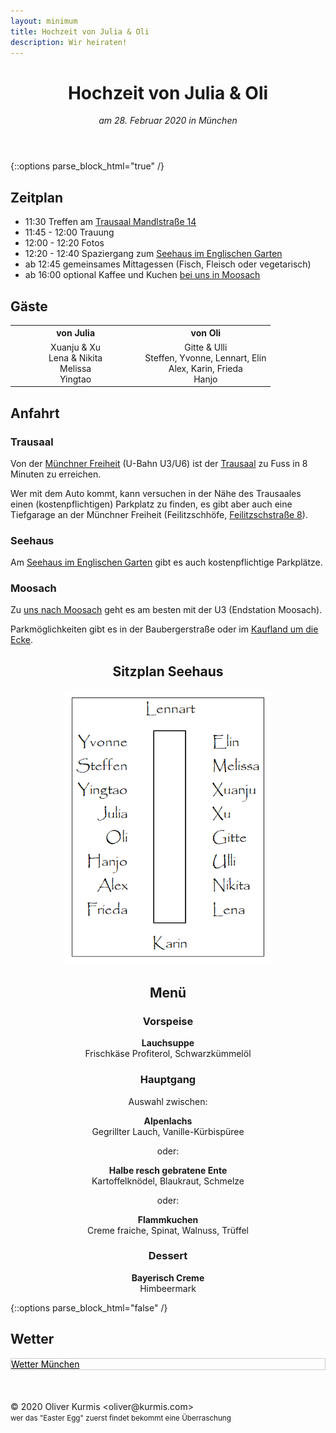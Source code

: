 ```yaml
---
layout: minimum
title: Hochzeit von Julia & Oli
description: Wir heiraten!
---
```


<header>
    <h1>Hochzeit von Julia & Oli</h1>
    <em>am 28. Februar 2020 in München</em>
</header>

{::options parse_block_html="true" /}
<section>

## Zeitplan

 * 11:30 Treffen am [Trausaal Mandlstraße 14](https://goo.gl/maps/1R3dhw9SqHuVk3Cq6)
 * 11:45 - 12:00 Trauung
 * 12:00 - 12:20 Fotos
 * 12:20 - 12:40 Spaziergang zum [Seehaus im Englischen Garten](https://goo.gl/maps/uNe7keU7nyiCpGLs7)
 * ab 12:45 gemeinsames Mittagessen (Fisch, Fleisch oder vegetarisch)
 * ab 16:00 optional Kaffee und Kuchen [bei uns in Moosach](https://goo.gl/maps/mgYWvRajwJeKMePt7)

</section>

<section>

## Gäste

<table style="text-align: center; width: 100%">
    <colgroup>
        <col width="50%">
        <col width="50%">
    </colgroup>
<tr>
<th>von Julia</th>
<th>von Oli</th>
</tr>
<tr>
<td>
 Xuanju & Xu<br>
 Lena & Nikita<br>
 Melissa<br>
 Yingtao<br>
</td>
<td>
 Gitte & Ulli<br>
 Steffen, Yvonne, Lennart, Elin<br>
 Alex, Karin, Frieda<br>
 Hanjo<br>
</td>
</tr>
</table>

</section>

<section>

## Anfahrt
### Trausaal

Von der [Münchner Freiheit](https://goo.gl/maps/Neyh8UBfpwZDNH7S7)
(U-Bahn U3/U6) ist der
[Trausaal](https://goo.gl/maps/1R3dhw9SqHuVk3Cq6) zu Fuss
in 8 Minuten zu erreichen.

Wer mit dem Auto kommt, kann versuchen in der Nähe des Trausaales
einen (kostenpflichtigen) Parkplatz zu finden,
es gibt aber auch eine Tiefgarage an der Münchner Freiheit
(Feilitzschhöfe, [Feilitzschstraße 8](https://goo.gl/maps/CSuTZL1vebrAsVyEA)).

### Seehaus
Am [Seehaus im Englischen Garten](https://goo.gl/maps/uNe7keU7nyiCpGLs7)
gibt es auch kostenpflichtige Parkplätze.

### Moosach
Zu [uns nach Moosach](https://goo.gl/maps/mgYWvRajwJeKMePt7)
geht es am besten mit der U3 (Endstation Moosach).

Parkmöglichkeiten gibt es in der Baubergerstraße oder im
[Kaufland um die Ecke](https://goo.gl/maps/imTk5xgm4TJrMpex6).

</section>

<section style="text-align: center">

## Sitzplan Seehaus

<img src="/img/sitzplan.png" width="330">

## Menü
### Vorspeise
**Lauchsuppe**  
Frischkäse Profiterol, Schwarzkümmelöl

### Hauptgang
Auswahl zwischen:

**Alpenlachs**  
Gegrillter Lauch, Vanille-Kürbispüree

oder:

**Halbe resch gebratene Ente**  
Kartoffelknödel, Blaukraut, Schmelze

oder:

**Flammkuchen**  
Creme fraiche, Spinat, Walnuss, Trüffel

### Dessert
**Bayerisch Creme**  
Himbeermark
</section>
{::options parse_block_html="false" /}

## Wetter

<div id="wcom-f14c8aaecf561ca5eadf2568e215d8ce" style="margin: auto; border: 1px solid rgb(204, 204, 204); background-color: transparent; border-radius: 0px;" class="wcom-default w300x250"><link rel="stylesheet" href="//cs3.wettercomassets.com/woys/5/css/w.css" media="all"><div class="wcom-city"><a style="color: #000" href="https://www.wetter.com/deutschland/muenchen/DE0006515.html" target="_blank" rel="nofollow" aria-label="Wetter Berlin" title="Wetter München">Wetter München</a></div><div id="wcom-f14c8aaecf561ca5eadf2568e215d8ce-weather"></div><script type="text/javascript" src="//cs3.wettercomassets.com/woys/5/js/w.js"></script><script type="text/javascript">_wcomWidget({id: 'wcom-f14c8aaecf561ca5eadf2568e215d8ce',location: 'DE0006515',format: '300x250',type: 'summary'});</script></div>

<footer style="margin-top: 50px">
    © 2020 Oliver Kurmis &lt;oliver@kurmis.com&gt;
    <br>
    <small>
    wer das "Easter Egg" zuerst findet bekommt eine Überraschung
    </small>
    <!-- hier ist das Easter Egg nicht zu finden (•‿•) -->
</footer>
